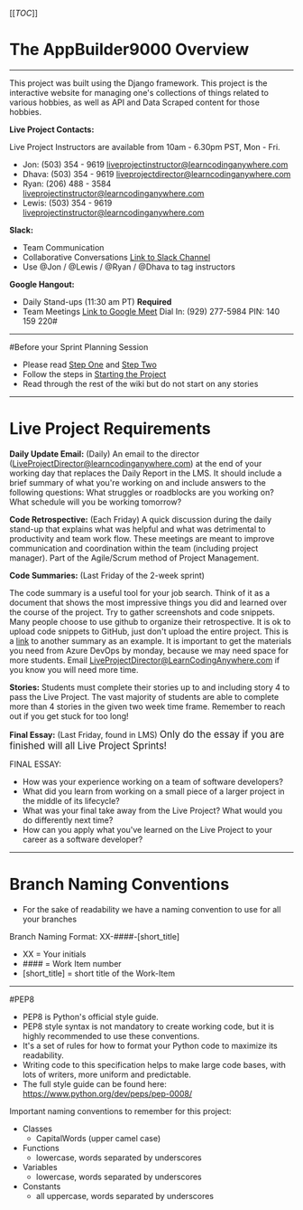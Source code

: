 [[_TOC_]]


# The AppBuilder9000 Overview
---
This project was built using the Django framework. This project is the interactive website for managing one's collections of things related to various hobbies, as well as API and Data Scraped content for those hobbies.

**Live Project Contacts:**

Live Project Instructors are available from 10am - 6.30pm PST, Mon - Fri.


- Jon: (503) 354 - 9619 [liveprojectinstructor@learncodinganywhere.com]()
- Dhava: (503) 354 - 9619 [liveprojectdirector@learncodinganywhere.com]()
- Ryan: (206) 488 - 3584 [liveprojectinstructor@learncodinganywhere.com]()
- Lewis: (503) 354 - 9619 [liveprojectinstructor@learncodinganywhere.com]()



**Slack:**
- Team Communication
- Collaborative Conversations
[Link to Slack Channel](https://join.slack.com/t/pythonliveproject/shared_invite/enQtODQxNDIzNzIwODIzLTAzODcxMzdjMTdhYWY2OWRkYzY4YjkwOTZmMWUxMDJiYjRmNGE2OWNhYjZlZDg2NTNlMGJkOWNjNTk4OTI4OTI) 
- Use @Jon / @Lewis / @Ryan  / @Dhava to tag instructors

**Google Hangout:**
- Daily Stand-ups (11:30 am PT) **Required**
- Team Meetings 
[Link to Google Meet](https://meet.google.com/vno-niei-wbb) Dial In: (929) 277-5984 PIN: 140 159 220#

---
#Before your Sprint Planning Session
- Please read [Step One](https://docs.google.com/document/d/144kD40TogedXC_IO6YjhrOlXa_Ar_3JzhOjyk3KuCEc/edit?usp=sharing) and [Step Two](https://docs.google.com/document/d/1Cj-kmw7ppEWJT3V0pXJYF1Oqz-Ilg7Bl9W5ZNuatNzs/edit?usp=sharing)
- Follow the steps in [Starting the Project](/Setting-up-the-Project) 
- Read through the rest of the wiki but do not start on any stories

---
# Live Project Requirements
**Daily Update Email:**
(Daily)
An email to the director (LiveProjectDirector@learncodinganywhere.com) at the end of your working day that replaces the Daily Report in the LMS. It should include a brief summary of what you're working on and include answers to the following questions:
What struggles or roadblocks are you working on?
What schedule will you be working tomorrow?

**Code Retrospective:**
(Each Friday)
A quick discussion during the daily stand-up that explains what was helpful and what was detrimental to productivity and team work flow. These meetings are meant to improve communication and coordination within the team (including project manager). Part of the Agile/Scrum method of Project Management.

**Code Summaries:**
(Last Friday of the 2-week sprint)

The code summary is a useful tool for your job search. Think of it as a document that shows the most impressive things you did and learned over the course of the project. Try to gather screenshots and code snippets. Many people choose to use github to organize their retrospective. It is ok to upload code snippets to GitHub,  just don't upload the entire project. This is a [link](https://github.com/BenjaminLSchwab/JobPlacementDashboard) to another summary as an example. It is important to get the materials you need from Azure DevOps by monday, because we may need space for more students. Email LiveProjectDirector@LearnCodingAnywhere.com if you know you will need more time.

**Stories:**
Students must complete their stories up to and including story 4 to pass the Live Project.  The vast majority of students are able to complete more than 4 stories in the given two week time frame. Remember to reach out if you get stuck for too long!

**Final Essay:** 
(Last Friday, found in LMS)
<big>Only do the essay if you are finished will all Live Project Sprints!</big>

FINAL ESSAY:
- How was your experience working on a team of software developers?
- What did you learn from working on a small piece of a larger project in the middle of its lifecycle?
- What was your final take away from the Live Project? What would you do differently next time?
- How can you apply what you've learned on the Live Project to your career as a software developer?
---
# Branch Naming Conventions
- For the sake of readability we have a naming convention to use for all your branches

Branch Naming Format:
XX-####-[short_title]

- XX = Your initials
- \#### = Work Item number
- [short_title] = short title of the Work-Item

---
#PEP8 

- PEP8 is Python's official style guide. 
- PEP8 style syntax is not mandatory to create working code, but it is highly recommended to use these conventions.
- It's a set of rules for how to format your Python code to maximize its readability. 
- Writing code to this specification helps to make large code bases, with lots of writers, more uniform and predictable.  
- The full style guide can be found here: https://www.python.org/dev/peps/pep-0008/

Important naming conventions to remember for this project:
- Classes
   - CapitalWords (upper camel case)
- Functions
   - lowercase, words separated by underscores
- Variables
   - lowercase, words separated by underscores
- Constants
   - all uppercase, words separated by underscores
